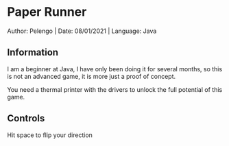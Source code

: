 # Paper Runner

Author: Pelengo | 
Date: 08/01/2021 | 
Language: Java

## Information

I am a beginner at Java, I have only been doing it for several months, so this is not an advanced game, it is more just a proof of concept. 

You need a thermal printer with the drivers to unlock the full potential of this game.

## Controls

Hit space to flip your direction
